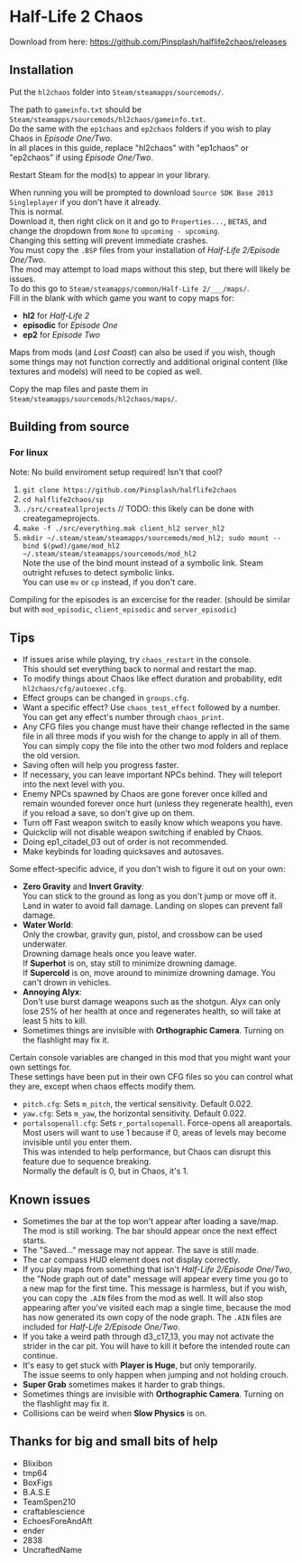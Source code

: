 # Half-Life 2 Chaos
Download from here: https://github.com/Pinsplash/halflife2chaos/releases  

## Installation

Put the `hl2chaos` folder into `Steam/steamapps/sourcemods/`.

The path to `gameinfo.txt` should be `Steam/steamapps/sourcemods/hl2chaos/gameinfo.txt`.  
Do the same with the `ep1chaos` and `ep2chaos` folders if you wish to play Chaos in _Episode One/Two_.  
In all places in this guide, replace "hl2chaos" with "ep1chaos" or "ep2chaos" if using _Episode One/Two_.

Restart Steam for the mod(s) to appear in your library.

When running you will be prompted to download `Source SDK Base 2013 Singleplayer` if you don't have it already.  
This is normal.  
Download it, then right click on it and go to `Properties...`, `BETAS`, and change the dropdown from `None` to `upcoming - upcoming`.  
Changing this setting will prevent immediate crashes.  
You must copy the `.BSP` files from your installation of _Half-Life 2/Episode One/Two_.  
The mod may attempt to load maps without this step, but there will likely be issues.  
To do this go to `Steam/steamapps/common/Half-Life 2/___/maps/`.  
Fill in the blank with which game you want to copy maps for:

* **hl2** for _Half-Life 2_
* **episodic** for _Episode One_
* **ep2** for _Episode Two_

Maps from mods (and _Lost Coast_) can also be used if you wish, though some things may not function correctly and additional original content (like textures and models) will need to be copied as well.

Copy the map files and paste them in `Steam/steamapps/sourcemods/hl2chaos/maps/`.

## Building from source

### For linux

Note: No build enviroment setup required! Isn't that cool?

1. `git clone https://github.com/Pinsplash/halflife2chaos`
1. `cd halflife2chaos/sp`
1. `./src/createallprojects` // TODO: this likely can be done with creategameprojects.
1. `make -f ./src/everything.mak client_hl2 server_hl2`
1. `mkdir ~/.steam/steam/steamapps/sourcemods/mod_hl2; sudo mount --bind $(pwd)/game/mod_hl2 ~/.steam/steam/steamapps/sourcemods/mod_hl2`  
 Note the use of the bind mount instead of a symbolic link. Steam outright refuses to detect symbolic links.  
 You can use `mv` or `cp` instead, if you don't care.

Compiling for the episodes is an excercise for the reader. (should be similar but with `mod_episodic`, `client_episodic` and `server_episodic`)

## Tips

* If issues arise while playing, try `chaos_restart` in the console.  
 This should set everything back to normal and restart the map.
* To modify things about Chaos like effect duration and probability, edit `hl2chaos/cfg/autoexec.cfg`.
* Effect groups can be changed in `groups.cfg`.
* Want a specific effect? Use `chaos_test_effect` followed by a number. You can get any effect's number through `chaos_print`.
* Any CFG files you change must have their change reflected in the same file in all three mods if you wish for the change to apply in all of them. You can simply copy the file into the other two mod folders and replace the old version.
* Saving often will help you progress faster.
* If necessary, you can leave important NPCs behind. They will teleport into the next level with you.
* Enemy NPCs spawned by Chaos are gone forever once killed and remain wounded forever once hurt (unless they regenerate health), even if you reload a save, so don't give up on them.
* Turn off Fast weapon switch to easily know which weapons you have.
* Quickclip will not disable weapon switching if enabled by Chaos.
* Doing ep1_citadel_03 out of order is not recommended.
* Make keybinds for loading quicksaves and autosaves.

Some effect-specific advice, if you don't wish to figure it out on your own:

* **Zero Gravity** and **Invert Gravity**:  
 You can stick to the ground as long as you don't jump or move off it. 
 Land in water to avoid fall damage. 
 Landing on slopes can prevent fall damage.
* **Water World**:  
 Only the crowbar, gravity gun, pistol, and crossbow can be used underwater.  
 Drowning damage heals once you leave water.  
 If **Superhot** is on, stay still to minimize drowning damage.  
 If **Supercold** is on, move around to minimize drowning damage. You can't drown in vehicles.
* **Annoying Alyx**:  
 Don't use burst damage weapons such as the shotgun. Alyx can only lose 25% of her health at once and regenerates health, so will take at least 5 hits to kill.
* Sometimes things are invisible with **Orthographic Camera**. Turning on the flashlight may fix it.

Certain console variables are changed in this mod that you might want your own settings for.  
These settings have been put in their own CFG files so you can control what they are, except when chaos effects modify them.

* `pitch.cfg`: Sets `m_pitch`, the vertical sensitivity. Default 0.022.
* `yaw.cfg`: Sets `m_yaw`, the horizontal sensitivity. Default 0.022.
* `portalsopenall.cfg`: Sets `r_portalsopenall`. Force-opens all areaportals.  
 Most users will want to use 1 because if 0, areas of levels may become invisible until you enter them.  
 This was intended to help performance, but Chaos can disrupt this feature due to sequence breaking.  
 Normally the default is 0, but in Chaos, it's 1.

## Known issues
* Sometimes the bar at the top won't appear after loading a save/map. The mod is still working. The bar should appear once the next effect starts.
* The "Saved..." message may not appear. The save is still made.
* The car compass HUD element does not display correctly.
* If you play maps from something that isn't _Half-Life 2/Episode One/Two_, 
 the "Node graph out of date" message will appear every time you go to a new map for the first time. 
 This message is harmless, but if you wish, you can copy the `.AIN` files from the mod as well. 
 It will also stop appearing after you've visited each map a single time, 
 because the mod has now generated its own copy of the node graph. 
 The `.AIN` files are included for _Half-Life 2/Episode One/Two_.
* If you take a weird path through d3_c17_13, you may not activate the strider in the car pit. You will have to kill it before the intended route can continue.
* It's easy to get stuck with **Player is Huge**, but only temporarily.  
 The issue seems to only happen when jumping and not holding crouch.
* **Super Grab** sometimes makes it harder to grab things.
* Sometimes things are invisible with **Orthographic Camera**. Turning on the flashlight may fix 
it.
* Collisions can be weird when **Slow Physics** is on.

## Thanks for big and small bits of help

* Blixibon
* tmp64
* BoxFigs
* B.A.S.E
* TeamSpen210
* craftablescience
* EchoesForeAndAft
* ender
* 2838
* UncraftedName
